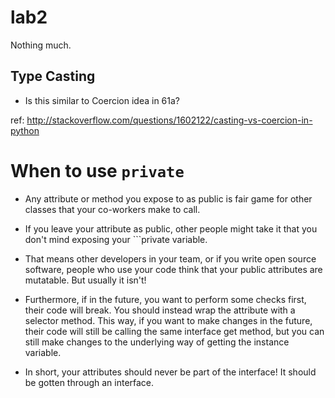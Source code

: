 lab2
===
Nothing much.

## Type Casting

* Is this similar to Coercion idea in 61a?

ref: http://stackoverflow.com/questions/1602122/casting-vs-coercion-in-python

# When to use ```private```

* Any attribute or method you expose to as public is fair game
for other classes that your co-workers make to call.
* If you leave your attribute as public, other people might take it
that you don't mind exposing your ```private variable.
* That means other developers in your team, or if you write open source
software, people who use your code think that your public attributes
are mutatable. But usually it isn't!
* Furthermore, if in the future, you want to perform some checks first,
their code will break. You should instead wrap the attribute with
a selector method. This way, if you want to make changes in the future,
their code will still be calling the same interface get method, but
you can still make changes to the underlying way of getting the
instance variable.

* In short, your attributes should never be part of the interface!
It should be gotten through an interface.
